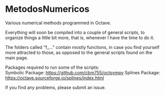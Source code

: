 # MetodosNumericos
Various numerical methods programmed in Octave. 

Everything will soon be compiled into a couple of general scripts, to organize things a little bit more, that is, whenever I have the time to do it. 

The folders called "f_..." contain mostly functions, in case you find yourself more attracted to those, as opposed to the general scripts found on the main page. 

Packages required to run some of the scripts:  
Symbolic Package: https://github.com/cbm755/octsympy 
Splines Package: https://octave.sourceforge.io/splines/index.html

If you find any problems, please submit an issue. 
